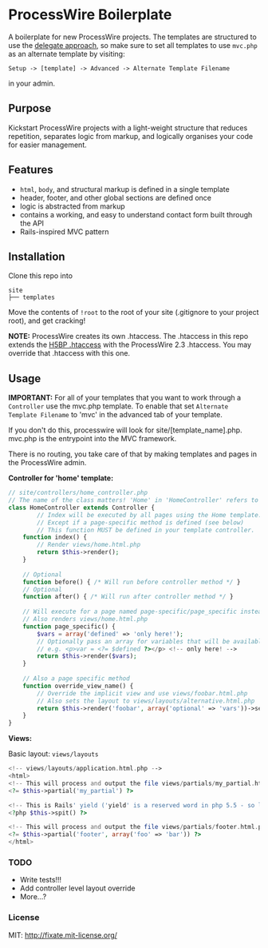 # ProcessWire Boilerplate

A boilerplate for new ProcessWire projects. The templates are structured to use the [delegate approach](http://processwire.com/talk/topic/740-a-different-way-of-using-templates-delegate-approach/), so make sure to set all templates to use `mvc.php` as an alternate template by visiting:

```
Setup -> [template] -> Advanced -> Alternate Template Filename
```
in your admin.

## Purpose

Kickstart ProcessWire projects with a light-weight structure that reduces repetition, separates logic from markup, and logically organises your code for easier management.

## Features

- `html`, `body`, and structural markup is defined in a single template
- header, footer, and other global sections are defined once
- logic is abstracted from markup
- contains a working, and easy to understand contact form built through the API
- Rails-inspired MVC pattern

## Installation

Clone this repo into

```
site
├── templates
```

Move the contents of `!root` to the root of your site (.gitignore to your project root), and get cracking!

**NOTE:** ProcessWire creates its own .htaccess. The .htaccess in this repo extends the [H5BP .htaccess](https://github.com/h5bp/html5-boilerplate/blob/master/.htaccess) with the ProcessWire 2.3 .htaccess. You may override that .htaccess with this one.

## Usage

**IMPORTANT:** For all of your templates that you want to work through a `Controller` use the mvc.php template. To enable that set `Alternate Template Filename` to 'mvc' in the advanced tab of your template.

If you don't do this, processwire will look for site/[template_name].php. mvc.php is the entrypoint into
the MVC framework.

There is no routing, you take care of that by making templates and pages in the ProcessWire admin.

**Controller for 'home' template:**

```php
// site/controllers/home_controller.php
// The name of the class matters! 'Home' in 'HomeController' refers to a home template in processwire admin.
class HomeController extends Controller {
        // Index will be executed by all pages using the Home template.
        // Except if a page-specific method is defined (see below)
        // This function MUST be defined in your template controller.
	function index() {
		// Render views/home.html.php
		return $this->render();
	}
	
	// Optional
	function before() { /* Will run before controller method */ }
	// Optional
	function after() { /* Will run after controller method */ }
	
	// Will execute for a page named page-specific/page_specific instead of index()
	// Also renders views/home.html.php
	function page_specific() {
	   	$vars = array('defined' => 'only here!');
		// Optionally pass an array for variables that will be available in the view
		// e.g. <p>var = <?= $defined ?></p> <!-- only here! -->
		return $this->render($vars);
	}
	
	// Also a page specific method
	function override_view_name() {
	  	// Override the implicit view and use views/foobar.html.php
	  	// Also sets the layout to views/layouts/alternative.html.php
		return $this->render('foobar', array('optional' => 'vars'))->set_layout('alternative');
	}
}
```

**Views:**

Basic layout: `views/layouts`

```php
<!-- views/layouts/application.html.php -->
<html>
<!-- This will process and output the file views/partials/my_partial.html.php -->
<?= $this->partial('my_partial') ?>

<!-- This is Rails' yield ('yield' is a reserved word in php 5.5 - so let's 'spit' the content out) -->
<?php $this->spit() ?>

<!-- This will process and output the file views/partials/footer.html.php with the variable foo-->
<?= $this->partial('footer', array('foo' => 'bar')) ?>
</html>

```

### TODO

- Write tests!!!
- Add controller level layout override
- More...?

### License

MIT: http://fixate.mit-license.org/
